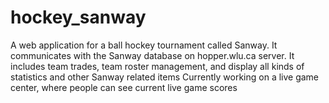hockey_sanway
=============

A web application for a ball hockey tournament called Sanway.
It communicates with the Sanway database on hopper.wlu.ca server.
It includes team trades, team roster management, and display
all kinds of statistics and other Sanway related items
Currently working on a live game center, where people
can see current live game scores
